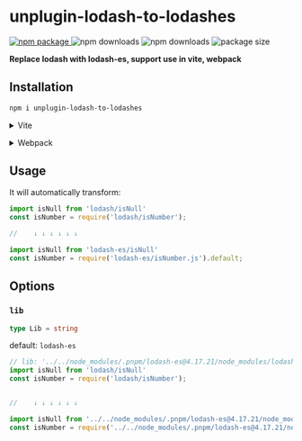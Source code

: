 # unplugin-lodash-to-lodashes

<p align="left">
  <a href="https://npmjs.com/package/unplugin-lodash-to-lodashes">
    <img src="https://img.shields.io/npm/v/unplugin-lodash-to-lodashes" alt="npm package">
  </a>
  <img src="https://img.shields.io/npm/dt/unplugin-lodash-to-lodashes" alt="npm downloads">
  <img src="https://img.shields.io/npm/l/unplugin-lodash-to-lodashes" alt="npm downloads">
  <img src="https://img.shields.io/bundlephobia/minzip/unplugin-lodash-to-lodashes" alt="package size">
</p>

**Replace lodash with lodash-es, support use in vite, webpack**

## Installation

```bash
npm i unplugin-lodash-to-lodashes
```

<details>
<summary>Vite</summary><br>

```ts
// vite.config.ts
import lodashToLodashes from 'unplugin-lodash-to-lodashes/vite';

export default defineConfig({
  plugins: [
    lodashToLodashes({ /* options */ }),
  ],
})
```

<br></details>


<details>
<summary>Webpack</summary><br>

```ts
const lodashToLodashes = require('unplugin-lodash-to-lodashes/webpack');

// webpack.config.js
module.exports = {
  /* ... */
  plugins: [
    lodashToLodashes({ /* options */ }),
  ],
}
```

<br></details>


## Usage

It will automatically transform:

```javascript
import isNull from 'lodash/isNull'
const isNumber = require('lodash/isNumber');

//    ↓ ↓ ↓ ↓ ↓ ↓

import isNull from 'lodash-es/isNull'
const isNumber = require('lodash-es/isNumber.js').default;
```

## Options

### `lib`

```ts
type Lib = string
```

default: `lodash-es`

```javascript
// lib: '../../node_modules/.pnpm/lodash-es@4.17.21/node_modules/lodash-es'
import isNull from 'lodash/isNull'
const isNumber = require('lodash/isNumber');


//    ↓ ↓ ↓ ↓ ↓ ↓

import isNull from '../../node_modules/.pnpm/lodash-es@4.17.21/node_modules/lodash-es/isNull'
const isNumber = require('../../node_modules/.pnpm/lodash-es@4.17.21/node_modules/lodash-es/isNumber.js').default;
```
